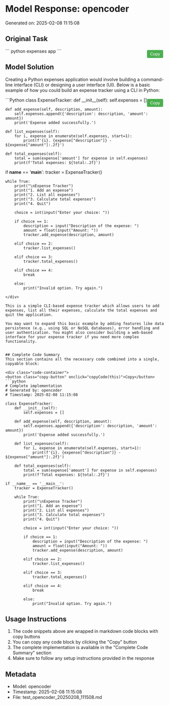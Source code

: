 # Model Response: opencoder
Generated on: 2025-02-08 11:15:08


<style>
.copy-button {
    position: absolute;
    top: 5px;
    right: 5px;
    padding: 5px 10px;
    background-color: #4CAF50;
    color: white;
    border: none;
    border-radius: 3px;
    cursor: pointer;
    z-index: 1;
}
.code-container {
    position: relative;
    margin: 10px 0;
}
.copy-button:hover {
    background-color: #45a049;
}
.copy-button:active {
    background-color: #3d8b40;
}
</style>

<script>
function copyCode(buttonElement) {
    const codeBlock = buttonElement.parentElement.querySelector('code');
    const range = document.createRange();
    range.selectNode(codeBlock);
    window.getSelection().removeAllRanges();
    window.getSelection().addRange(range);
    try {
        document.execCommand('copy');
        buttonElement.textContent = 'Copied!';
        setTimeout(() => {
            buttonElement.textContent = 'Copy';
        }, 2000);
    } catch(e) {
        console.error('Failed to copy text:', e);
        buttonElement.textContent = 'Failed to copy';
    }
    window.getSelection().removeAllRanges();
}
</script>


## Original Task
<div class="code-container">
<button class="copy-button" onclick="copyCode(this)">Copy</button>
```
python expenses app
```
</div>

## Model Solution
Creating a Python expenses application would involve building a command-line interface (CLI) or designing a user interface (UI). Below is a basic example of how you could build an expense tracker using a CLI in Python:

<div class="code-container">
<button class="copy-button" onclick="copyCode(this)">Copy</button>
```Python
class ExpenseTracker:
    def __init__(self):
        self.expenses = []

    def add_expense(self, description, amount):
        self.expenses.append({'description': description, 'amount': amount})
        print('Expense added successfully.')

    def list_expenses(self):
        for i, expense in enumerate(self.expenses, start=1):
            print(f'{i}. {expense["description"]} - ${expense["amount"]:.2f}')

    def total_expenses(self):
        total = sum(expense['amount'] for expense in self.expenses)
        print(f'Total expenses: ${total:.2f}')

if __name__ == '__main__':
    tracker = ExpenseTracker()

    while True:
        print("\nExpense Tracker")
        print("1. Add an expense")
        print("2. List all expenses")
        print("3. Calculate total expenses")
        print("4. Quit")

        choice = int(input("Enter your choice: "))

        if choice == 1:
            description = input("Description of the expense: ")
            amount = float(input("Amount: "))
            tracker.add_expense(description, amount)

        elif choice == 2:
            tracker.list_expenses()

        elif choice == 3:
            tracker.total_expenses()

        elif choice == 4:
            break

        else:
            print("Invalid option. Try again.")
```
</div>

This is a simple CLI-based expense tracker which allows users to add expenses, list all their expenses, calculate the total expenses and quit the application.

You may want to expand this basic example by adding features like data persistence (e.g., using SQL or NoSQL databases), error handling and user authentication. You might also consider building a web-based interface for your expense tracker if you need more complex functionality.


## Complete Code Summary
This section contains all the necessary code combined into a single, copyable block:

<div class="code-container">
<button class="copy-button" onclick="copyCode(this)">Copy</button>
```python
# Complete implementation
# Generated by: opencoder
# Timestamp: 2025-02-08 11:15:08

class ExpenseTracker:
    def __init__(self):
        self.expenses = []

    def add_expense(self, description, amount):
        self.expenses.append({'description': description, 'amount': amount})
        print('Expense added successfully.')

    def list_expenses(self):
        for i, expense in enumerate(self.expenses, start=1):
            print(f'{i}. {expense["description"]} - ${expense["amount"]:.2f}')

    def total_expenses(self):
        total = sum(expense['amount'] for expense in self.expenses)
        print(f'Total expenses: ${total:.2f}')

if __name__ == '__main__':
    tracker = ExpenseTracker()

    while True:
        print("\nExpense Tracker")
        print("1. Add an expense")
        print("2. List all expenses")
        print("3. Calculate total expenses")
        print("4. Quit")

        choice = int(input("Enter your choice: "))

        if choice == 1:
            description = input("Description of the expense: ")
            amount = float(input("Amount: "))
            tracker.add_expense(description, amount)

        elif choice == 2:
            tracker.list_expenses()

        elif choice == 3:
            tracker.total_expenses()

        elif choice == 4:
            break

        else:
            print("Invalid option. Try again.")

```
</div>

## Usage Instructions
1. The code snippets above are wrapped in markdown code blocks with copy buttons
2. You can copy any code block by clicking the "Copy" button
3. The complete implementation is available in the "Complete Code Summary" section
4. Make sure to follow any setup instructions provided in the response

## Metadata
- Model: opencoder
- Timestamp: 2025-02-08 11:15:08
- File: test_opencoder_20250208_111508.md
